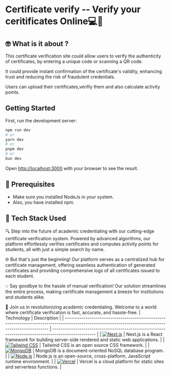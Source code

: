 # **Certificate verify -- Verify your ceritificates Online💻📜**


## 🤓 What is it about ?

This certificate verification site could allow users to verify the authenticity of certificates, by entering a unique code or scanning a QR code.

It could provide instant confirmation of the certificate's validity, enhancing trust and reducing
the risk of fraudulent credentials.

Users can upload their certificates,verifiy them and also calculate activity points.

## Getting Started

First, run the development server:

```bash
npm run dev
# or
yarn dev
# or
pnpm dev
# or
bun dev
```

Open [http://localhost:3000](http://localhost:3000) with your browser to see the result.

## 🤏 Prerequisites

- Make sure you installed NodeJs in your system.
- Also, you have installed npm.

## 🧰 Tech Stack Used

🔍 Step into the future of academic credentialing with our cutting-edge certificate verification system. Powered by advanced algorithms, our platform effortlessly verifies certificates and computes activity points for students, all with just a simple search by name.

🌐 But that's just the beginning! Our platform serves as a centralized hub for certificate management, offering seamless authentication of generated certificates and providing comprehensive logs of all certificates issued to each student.

💡 Say goodbye to the hassle of manual verification! Our solution streamlines the entire process, making certificate management a breeze for institutions and students alike.

🚀 Join us in revolutionizing academic credentialing. Welcome to a world where certificate verification is fast, accurate, and hassle-free.
| Technology                                                                                                                                           | Description                                                                                         |
| ---------------------------------------------------------------------------------------------------------------------------------------------------- | --------------------------------------------------------------------------------------------------- |
| [![Next.js](https://img.shields.io/badge/-Next.js-black?style=flat-square&logo=next.js&logoColor=white)](https://nextjs.org/)                          | Next.js is a React framework for building server-side rendered and static web applications.          |
| [![Tailwind CSS](https://img.shields.io/badge/-Tailwind%20CSS-38B2AC?style=flat-square&logo=tailwind-css&logoColor=white)](https://tailwindcss.com/) | Tailwind CSS is an open source CSS framework.                                                       |
| [![MongoDB](https://img.shields.io/badge/-MongoDB-47A248?style=flat-square&logo=mongodb&logoColor=white)](https://www.mongodb.com/)                  | MongoDB is a document-oriented NoSQL database program.                                              |
| [![Node.js](https://img.shields.io/badge/-Node.js-339933?style=flat-square&logo=node.js&logoColor=white)](https://nodejs.org/)                       | Node.js is an open-source, cross-platform, JavaScript runtime environment.                                             |
| [![Vercel](https://img.shields.io/badge/-Vercel-black?style=flat-square&logo=vercel&logoColor=white)](https://vercel.com/)                             | Vercel is a cloud platform for static sites and serverless functions.                                |


  


